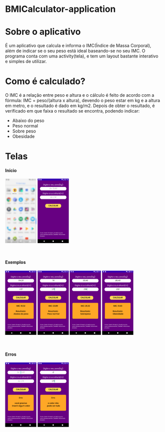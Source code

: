 # BMICalculator-application

# Sobre o aplicativo

É um aplicativo que calcula e informa o IMC(Índice de Massa Corporal), além de indicar se o seu peso está ideal baseando-se no seu IMC. O programa conta com uma activity(tela), e tem um layout bastante interativo e simples de utilizar. 

# Como é calculado?

O IMC é a relação entre peso e altura e o cálculo é feito de acordo com a fórmula: IMC = peso/(altura x altura), devendo o peso estar em kg e a altura em metro, e o resultado é dado em kg/m2. Depois de obter o resultado, é verificado em que faixa o resultado se encontra, podendo indicar:
- Abaixo do peso
- Peso normal
- Sobre peso
- Obesidade

# Telas

<body>
    <h4> Início </h4>
    <p align="left">
        <img src="https://github.com/MariaLuiza-CS/BMICalculator-application/blob/master/photoicon01.png" width="20%"
            title="ícone do aplicativo" alt="ícone do aplicativo" />
        <img src="https://github.com/MariaLuiza-CS/BMICalculator-application/blob/master/photo01.png" width="20%"
            title="aplicativo sem dados" alt="aplicativo sem dados" />
    </p>
        <br>
    <h4> Exemplos </h4>
    <p align="left">
        <img alt="Exemplo de IMC abaixo do peso"
            src="https://github.com/MariaLuiza-CS/BMICalculator-application/blob/master/photoabaixo.png" width="20%"
            title="Exemplo de IMC abaixo do peso" />
        <img alt="Exemplo de IMC peso normal"
            src="https://github.com/MariaLuiza-CS/BMICalculator-application/blob/master/photonormal.png" width="20%"
            title="Exemplo de IMC peso normal" />
        <img alt="Exemplo de IMC sobre peso"
            src="https://github.com/MariaLuiza-CS/BMICalculator-application/blob/master/photosobre.png" width="20%"
            title="Exemplo de IMC sobre peso" />
        <img alt="Exemplo de IMC obeso"
            src="https://github.com/MariaLuiza-CS/BMICalculator-application/blob/master/photoobesidade.png" width="20%"
            title="Exemplo de IMC obeso" />
    </p>
        <br>
    <h4> Erros </h4>
    <p align="left">
        <img alt="tratamento de erro com valores vazios"
            src="https://github.com/MariaLuiza-CS/BMICalculator-application/blob/master/photonull.png" width="20%"
            title="tratamento de erro com valores vazios" />
        <img alt="tratamento de erro com valores nulos"
            src="https://github.com/MariaLuiza-CS/BMICalculator-application/blob/master/photonulo.png" width="20%"
            title="tratamento de erro com valores nulos" />
    </p>
</body>



